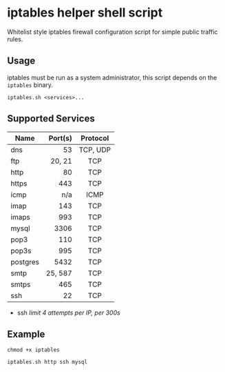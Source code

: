 iptables helper shell script
=====

Whitelist style iptables firewall configuration script for simple public traffic rules.

## Usage
iptables must be run as a system administrator, this script depends on the `iptables` binary.

`iptables.sh <services>...`

## Supported Services

| Name | Port(s) | Protocol |
| ---- | -------:|:--------:|
| dns | 53 | TCP, UDP |
| ftp | 20, 21 | TCP |
| http | 80 | TCP |
| https | 443 | TCP |
| icmp | n/a | ICMP |
| imap | 143 | TCP |
| imaps | 993 | TCP |
| mysql | 3306 | TCP |
| pop3 | 110 | TCP |
| pop3s | 995 | TCP |
| postgres | 5432 | TCP |
| smtp | 25, 587 | TCP |
| smtps | 465 | TCP |
| ssh | 22 | TCP |


* ssh *limit 4 attempts per IP, per 300s*


## Example
`chmod +x iptables`

`iptables.sh http ssh mysql`